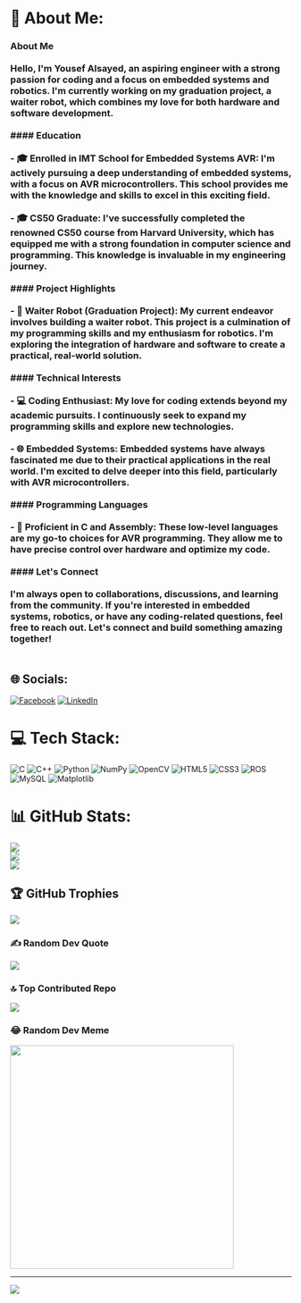 # 💫 About Me:
### About Me<br><br>Hello, I'm Yousef Alsayed, an aspiring engineer with a strong passion for coding and a focus on embedded systems and robotics. I'm currently working on my graduation project, a waiter robot, which combines my love for both hardware and software development.<br><br>#### Education<br><br>- 🎓 Enrolled in IMT School for Embedded Systems AVR: I'm actively pursuing a deep understanding of embedded systems, with a focus on AVR microcontrollers. This school provides me with the knowledge and skills to excel in this exciting field.<br><br>- 🎓 CS50 Graduate: I've successfully completed the renowned CS50 course from Harvard University, which has equipped me with a strong foundation in computer science and programming. This knowledge is invaluable in my engineering journey.<br><br>#### Project Highlights<br><br>- 🤖 **Waiter Robot (Graduation Project)**: My current endeavor involves building a waiter robot. This project is a culmination of my programming skills and my enthusiasm for robotics. I'm exploring the integration of hardware and software to create a practical, real-world solution.<br><br>#### Technical Interests<br><br>- 💻 Coding Enthusiast: My love for coding extends beyond my academic pursuits. I continuously seek to expand my programming skills and explore new technologies.<br><br>- 🌐 Embedded Systems: Embedded systems have always fascinated me due to their practical applications in the real world. I'm excited to delve deeper into this field, particularly with AVR microcontrollers.<br><br>#### Programming Languages<br><br>- 🔧 Proficient in C and Assembly: These low-level languages are my go-to choices for AVR programming. They allow me to have precise control over hardware and optimize my code.<br><br>#### Let's Connect<br><br>I'm always open to collaborations, discussions, and learning from the community. If you're interested in embedded systems, robotics, or have any coding-related questions, feel free to reach out. Let's connect and build something amazing together!<br><br>


## 🌐 Socials:
[![Facebook](https://img.shields.io/badge/Facebook-%231877F2.svg?logo=Facebook&logoColor=white)](https://facebook.com/https://www.facebook.com/yousef.abuelkhear) [![LinkedIn](https://img.shields.io/badge/LinkedIn-%230077B5.svg?logo=linkedin&logoColor=white)](https://linkedin.com/in/https://www.linkedin.com/in/yousef-alsayed-443a54271/) 

# 💻 Tech Stack:
![C](https://img.shields.io/badge/c-%2300599C.svg?style=for-the-badge&logo=c&logoColor=white) ![C++](https://img.shields.io/badge/c++-%2300599C.svg?style=for-the-badge&logo=c%2B%2B&logoColor=white) ![Python](https://img.shields.io/badge/python-3670A0?style=for-the-badge&logo=python&logoColor=ffdd54) ![NumPy](https://img.shields.io/badge/numpy-%23013243.svg?style=for-the-badge&logo=numpy&logoColor=white) ![OpenCV](https://img.shields.io/badge/opencv-%23white.svg?style=for-the-badge&logo=opencv&logoColor=white) ![HTML5](https://img.shields.io/badge/html5-%23E34F26.svg?style=for-the-badge&logo=html5&logoColor=white) ![CSS3](https://img.shields.io/badge/css3-%231572B6.svg?style=for-the-badge&logo=css3&logoColor=white) ![ROS](https://img.shields.io/badge/ros-%230A0FF9.svg?style=for-the-badge&logo=ros&logoColor=white) ![MySQL](https://img.shields.io/badge/mysql-%2300000f.svg?style=for-the-badge&logo=mysql&logoColor=white) ![Matplotlib](https://img.shields.io/badge/Matplotlib-%23ffffff.svg?style=for-the-badge&logo=Matplotlib&logoColor=black)
# 📊 GitHub Stats:
![](https://github-readme-stats.vercel.app/api?username=Yousefattaff&theme=jolly&hide_border=false&include_all_commits=false&count_private=false)<br/>
![](https://github-readme-streak-stats.herokuapp.com/?user=Yousefattaff&theme=jolly&hide_border=false)<br/>
![](https://github-readme-stats.vercel.app/api/top-langs/?username=Yousefattaff&theme=jolly&hide_border=false&include_all_commits=false&count_private=false&layout=compact)

## 🏆 GitHub Trophies
![](https://github-profile-trophy.vercel.app/?username=Yousefattaff&theme=radical&no-frame=false&no-bg=false&margin-w=4)

### ✍️ Random Dev Quote
![](https://quotes-github-readme.vercel.app/api?type=horizontal&theme=radical)

### 🔝 Top Contributed Repo
![](https://github-contributor-stats.vercel.app/api?username=Yousefattaff&limit=5&theme=matrix&combine_all_yearly_contributions=true)

### 😂 Random Dev Meme
<img src='https://randommeme-five.vercel.app/' style="height: 400px;"/>

---
[![](https://visitcount.itsvg.in/api?id=Yousefattaff&icon=6&color=12)](https://visitcount.itsvg.in)

<!-- Proudly created with GPRM ( https://gprm.itsvg.in ) -->

